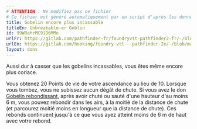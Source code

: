 ```yaml
---
# ATTENTION : Ne modifiez pas ce fichier
# Ce fichier est généré automatiquement par un script d'après les données du module Foundry VTT officiel et de sa traduction
title: Gobelin encore plus incassable
titleEn: Unbreakable-er Goblin
id: 99WRahrMC91D6MMe
urlFr: https://gitlab.com/pathfinder-fr/foundryvtt-pathfinder2-fr/-/blob/master/data/feats/99WRahrMC91D6MMe.htm
urlEn: https://gitlab.com/hooking/foundry-vtt---pathfinder-2e/-/blob/master/packs/data/feats.db/unbreakable-er-goblin.json
layout: dons
---
```

Aussi dur à casser que les gobelins incassables, vous êtes même encore plus coriace.

Vous obtenez 20 Points de vie de votre ascendance au lieu de 10. Lorsque vous tombez, vous ne subissez aucun dégât de chute. Si vous avez le don [Gobelin rebondissant](gobelin-rebondissant.html), après avoir chuté ou sauté d'une hauteur d'au moins 6 m, vous pouvez rebondir dans les airs, à la moitié de la distance de chute (et parcourez moitié moins en longueur que la distance de chute). Ces rebonds continuent jusqu'à ce que vous ayez atteint moins de 6 m de haut avec votre rebond.
